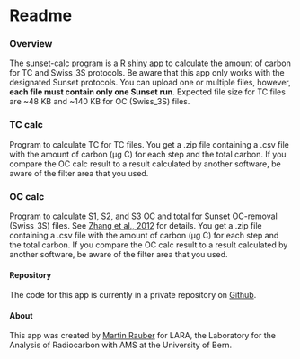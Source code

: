 # Readme

### Overview
The sunset-calc program is a [R shiny app](https://shiny.rstudio.com) to calculate the amount of carbon for TC and Swiss_3S protocols. Be aware that this app only works with the designated Sunset protocols. You can upload one or multiple files, however, **each file must contain only one Sunset run**. Expected file size for TC files are ~48 KB and ~140 KB for OC (Swiss_3S) files.

### TC calc

Program to calculate TC for TC files. You get a .zip file containing a .csv file with the amount of carbon (µg C) for each step and the total carbon. 
If you compare the OC calc result to a result calculated by another software, be aware of the filter area that you used.

### OC calc

Program to calculate S1, S2, and S3 OC and total for Sunset OC-removal (Swiss_3S) files. See [Zhang et al., 2012](https://doi.org/10.5194/acp-12-10841-2012) for details. You get a .zip file containing a .csv file with the amount of carbon (µg C) for each step and the total carbon. 
If you compare the OC calc result to a result calculated by another software, be aware of the filter area that you used.

#### Repository

The code for this app is currently in a private repository on
[Github](https://github.com/martin-rauber/sunset-calc).

#### About

This app was created by [Martin Rauber](https://martin-rauber.com) for LARA, the Laboratory for the Analysis of Radiocarbon with AMS at the University of Bern.

